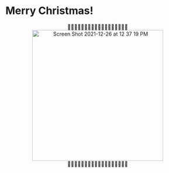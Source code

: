 # Merry Christmas!

<p text align="center">
🎄🎄🎄🎄🎄🎄🎄🎄🎄🎄🎄🎄🎄🎄🎄🎄🎄🎄 
</br>
<img width="358" alt="Screen Shot 2021-12-26 at 12 37 19 PM" src="https://user-images.githubusercontent.com/91695375/147415867-ae037e39-950f-4573-a275-41b99b1dc08c.png">
</br>
🎄🎄🎄🎄🎄🎄🎄🎄🎄🎄🎄🎄🎄🎄🎄🎄🎄🎄 

